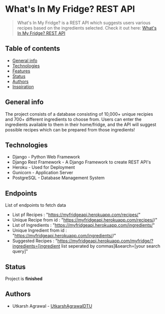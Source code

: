 # What's In My Fridge? REST API
> What's In My Fridge? is a REST API which suggests users various recipes based on the ingredients selected. Check it out here: [What's In My Fridge? REST API](https://myfridgeapi.herokuapp.com)

## Table of contents
* [General info](#general-info)
* [Technologies](#technologies)
* [Features](#features)
* [Status](#status)
* [Authors](#authors)
* [Inspiration](#inspiration)


## General info
The project consists of a database consisting of 10,000+ unique recipies and 700+ different ingredients to choose from. Users can enter the ingredients available to them in their home/fridge, and the API will suggest possible recipes which can be prepared from those ingredients!


## Technologies
* Django - Python Web Framework
* Django Rest Framework - A Django Framework to create REST API's
* Heroku - Used for Deployment
* Gunicorn - Application Server
* PostgreSQL - Database Management System


## Endpoints
List of endpoints to fetch data
* List pf Recipes : "https://myfridgeapi.herokuapp.com/recipes/"
* Unique Recipe from id : "https://myfridgeapi.herokuapp.com/recipes/<id>/"
* List of Ingredients : "https://myfridgeapi.herokuapp.com/ingredients/"
* Unique Ingredient from id : "https://myfridgeapi.herokuapp.com/ingredients/<id>/"
* Suggested Recipes : "https://myfridgeapi.herokuapp.com/myfridge/?ingredients=[ingredient list seperated by commas]&search=[your search query]"


## Status
Project is __finished__

## Authors
* Utkarsh Agrawal - [UtkarshAgrawalDTU](https://github.com/UtkarshAgrawalDTU)
